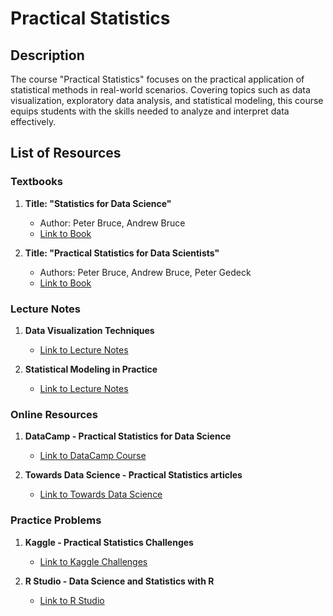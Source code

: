 # Practical Statistics

## Description

The course "Practical Statistics" focuses on the practical application of statistical methods in real-world scenarios. Covering topics such as data visualization, exploratory data analysis, and statistical modeling, this course equips students with the skills needed to analyze and interpret data effectively.

## List of Resources

### Textbooks

1. **Title: "Statistics for Data Science"**
   - Author: Peter Bruce, Andrew Bruce
   - [Link to Book](http://example.com/statistics-for-data-science)

2. **Title: "Practical Statistics for Data Scientists"**
   - Authors: Peter Bruce, Andrew Bruce, Peter Gedeck
   - [Link to Book](http://example.com/practical-statistics-for-data-scientists)

### Lecture Notes

1. **Data Visualization Techniques**
   - [Link to Lecture Notes](http://example.com/data-visualization-techniques)

2. **Statistical Modeling in Practice**
   - [Link to Lecture Notes](http://example.com/statistical-modeling-practice)

### Online Resources

1. **DataCamp - Practical Statistics for Data Science**
   - [Link to DataCamp Course](http://datacamp.com/practical-statistics)

2. **Towards Data Science - Practical Statistics articles**
   - [Link to Towards Data Science](http://towardsdatascience.com/practical-statistics)

### Practice Problems

1. **Kaggle - Practical Statistics Challenges**
   - [Link to Kaggle Challenges](http://kaggle.com/competitions/practical-statistics)

2. **R Studio - Data Science and Statistics with R**
   - [Link to R Studio](http://rstudio.com/data-science-statistics)
